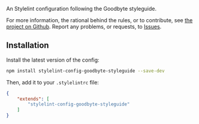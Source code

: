 
An Stylelint configuration following the Goodbyte styleguide.

For more information, the rational behind the rules, or to contribute, see [the project on Github](https://github.com/GoodbyteCo/Styleguide). Report any problems, or requests, to [Issues](https://github.com/GoodbyteCo/Styleguide/issues).

## Installation

Install the latest version of the config: 

```bash
npm install stylelint-config-goodbyte-styleguide --save-dev
```

Then, add it to your `.stylelintrc` file:

```json
{
    "extends": [
        "stylelint-config-goodbyte-styleguide"
    ]
}
```
